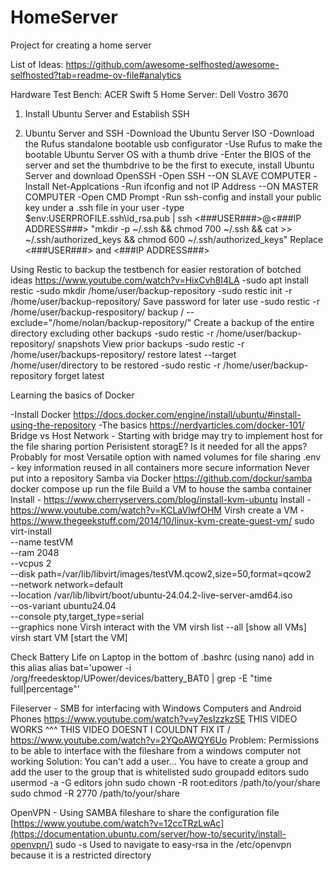 # HomeServer
Project for creating a home server

List of Ideas: https://github.com/awesome-selfhosted/awesome-selfhosted?tab=readme-ov-file#analytics

Hardware
Test Bench: ACER Swift 5
Home Server: Dell Vostro 3670

1. Install Ubuntu Server and Establish SSH

1. Ubuntu Server and SSH
-Download the Ubuntu Server ISO
  -Download the Rufus standalone bootable usb configurator
   -Use Rufus to make the bootable Ubuntu Server OS with a thumb drive
-Enter the BIOS of the server and set the thumbdrive to be the first to execute, install Ubuntu Server and download OpenSSH
-Open SSH
--ON SLAVE COMPUTER
-Install Net-Applcations
-Run ifconfig and not IP Address
--ON MASTER COMPUTER
-Open CMD Prompt
-Run ssh-config and install your public key under a .ssh file in your user
-type $env:USERPROFILE\.ssh\id_rsa.pub | ssh <###USER###>@<###IP ADDRESS###> "mkdir -p ~/.ssh && chmod 700 ~/.ssh && cat >> ~/.ssh/authorized_keys && chmod 600 ~/.ssh/authorized_keys"
  Replace <###USER###> and <###IP ADDRESS###>

Using Restic to backup the testbench for easier restoration of botched ideas
https://www.youtube.com/watch?v=HixCvh8I4LA
-sudo apt install restic
-sudo mkdir /home/user/backup-repository
-sudo restic init -r /home/user/backup-repository/
  Save password for later use
-sudo restic -r /home/user/backup-respository/ backup / --exclude="/home/nolan/backup-repository/"
  Create a backup of the entire directory excluding other backups
 -sudo restic -r /home/user/backup-repository/ snapshots
   View prior backups
  -sudo restic -r /home/user/backups-repository/ restore latest --target /home/user/directory to be restored
  -sudo restic -r /home/user/backup-repository forget latest

Learning the basics of Docker

-Install Docker
  https://docs.docker.com/engine/install/ubuntu/#install-using-the-repository
-The basics
  https://nerdyarticles.com/docker-101/
Bridge vs Host Network - Starting with bridge may try to implement host for the file sharing portion
Perisistent storagE? Is it needed for all the apps? Probably for most
  Versatile option with named volumes for file sharing
.env - key information reused in all containers
  more secure information
  Never put into a repository
Samba via Docker
  https://github.com/dockur/samba
  docker compose up
    run the file
Build a VM to house the samba container
  Install -  https://www.cherryservers.com/blog/install-kvm-ubuntu
  Install - https://www.youtube.com/watch?v=KCLaVlwfOHM
  Virsh create a VM - https://www.thegeekstuff.com/2014/10/linux-kvm-create-guest-vm/
    sudo virt-install \
    --name testVM \
    --ram 2048 \
    --vcpus 2 \
    --disk path=/var/lib/libvirt/images/testVM.qcow2,size=50,format=qcow2 \
    --network network=default \
    --location /var/lib/libvirt/boot/ubuntu-24.04.2-live-server-amd64.iso \
    --os-variant ubuntu24.04 \
    --console pty,target_type=serial \
    --graphics none
  Virsh interact with the VM
    virsh list --all [show all VMs]
    virsh start VM [start the VM]
    

Check Battery Life on Laptop
in the bottom of .bashrc (using nano) add in this alias
alias bat='upower -i /org/freedesktop/UPower/devices/battery_BAT0 | grep -E "time full|percentage"'

Fileserver - SMB for interfacing with Windows Computers and Android Phones
  https://www.youtube.com/watch?v=y7esIzzkzSE
    THIS VIDEO WORKS ^^^
    THIS VIDEO DOESNT I COULDNT FIX IT \/
  https://www.youtube.com/watch?v=2YQoAWQY6Uo
  Problem: Permissions to be able to interface with the fileshare from a windows computer not working
    Solution: You can't add a user... You have to create a group and add the user to the group that is whitelisted
    sudo groupadd editors
    sudo usermod -a -G editors john
    sudo chown -R root:editors /path/to/your/share
    sudo chmod -R 2770 /path/to/your/share

OpenVPN - Using SAMBA fileshare to share the configuration file
  [https://www.youtube.com/watch?v=12ccTRzLwAc](https://documentation.ubuntu.com/server/how-to/security/install-openvpn/)
  sudo -s
    Used to navigate to easy-rsa in the /etc/openvpn because it is a restricted directory
  
